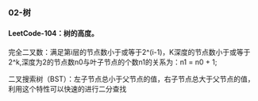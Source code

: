 ### 02-树

#### LeetCode-104：树的高度。

完全二叉数：满足第i层的节点数小于或等于2^(i-1)，K深度的节点数小于或等于2^k,深度为2的节点数n0与叶子节点的个数n1的关系为：n1 = n0 + 1;

二叉搜索树（BST）：左子节点总小于父节点的值，右子节点总大于父节点的值，利用这个特性可以快速的进行二分查找

